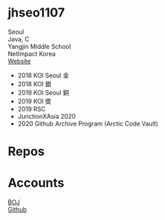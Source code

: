 # jhseo1107
Seoul  
Java, C  
Yangjin Middle School  
NetImpact Korea  
[Website](https://jhseo1107.kro.kr)
  
- 2018 KOI Seoul 金  
- 2018 KOI 銀
- 2019 KOI Seoul 銅
- 2019 KOI 奬 
- 2019 RSC
- JunctionXAsia 2020
- 2020 Github Archive Program (Arctic Code Vault)  


# Repos

# Accounts
[BOJ](https://acmicpc.net/user/jhseo1107)  
[Github](https://github.com/jhseo1107)  
